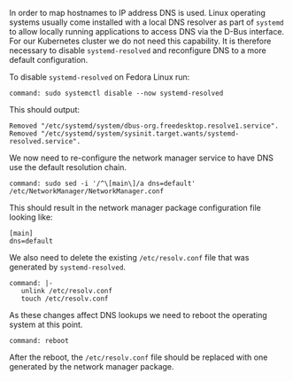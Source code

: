 In order to map hostnames to IP address DNS is used. Linux operating systems
usually come installed with a local DNS resolver as part of `systemd` to allow
locally running applications to access DNS via the D-Bus interface. For our
Kubernetes cluster we do not need this capability. It is therefore necessary to
disable `systemd-resolved` and reconfigure DNS to a more default configuration.

To disable `systemd-resolved` on Fedora Linux run:

```terminal:execute-all
command: sudo systemctl disable --now systemd-resolved
```

This should output:

```
Removed "/etc/systemd/system/dbus-org.freedesktop.resolve1.service".
Removed "/etc/systemd/system/sysinit.target.wants/systemd-resolved.service".
```

We now need to re-configure the network manager service to have DNS use the
default resolution chain.

```terminal:execute-all
command: sudo sed -i '/^\[main\]/a dns=default' /etc/NetworkManager/NetworkManager.conf
```

This should result in the network manager package configuration file looking
like:

```
[main]
dns=default
```

We also need to delete the existing `/etc/resolv.conf` file that was generated
by `systemd-resolved`.

```terminal:execute-all
command: |-
   unlink /etc/resolv.conf
   touch /etc/resolv.conf
```

As these changes affect DNS lookups we need to reboot the operating system
at this point.

```terminal:execute-all
command: reboot
```

After the reboot, the `/etc/resolv.conf` file should be replaced with one
generated by the network manager package.
